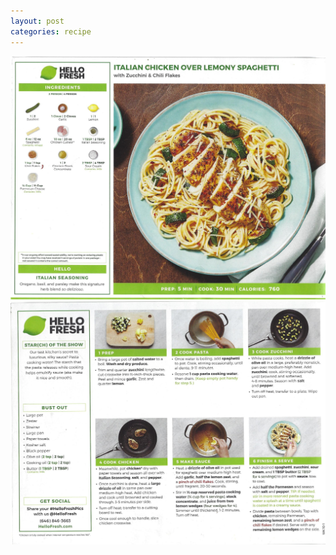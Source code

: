 ```yaml
---
layout: post
categories: recipe
---
```


![alt text](/media/Hello_Fresh/Scan_0067.jpg "Italian Chicken over Lemony Spaghetti Front")
![alt text](/media/Hello_Fresh/Scan_0068.jpg "Italian Chicken over Lemony Spaghetti Back")
